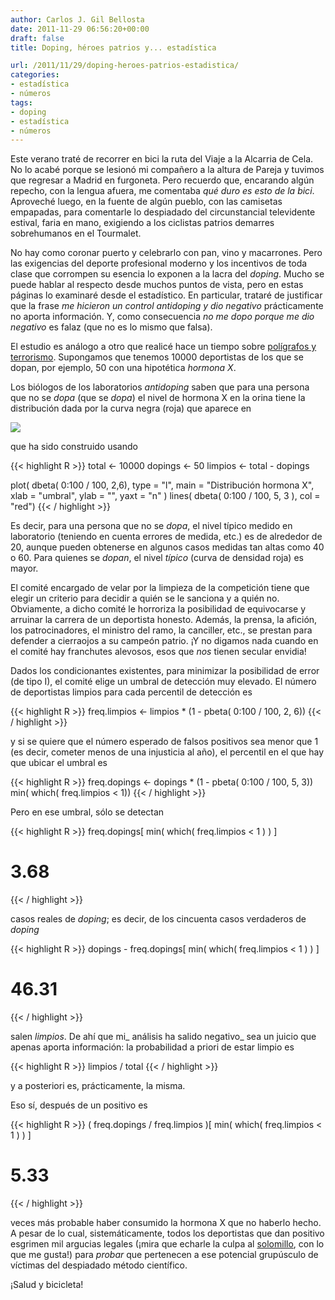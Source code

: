 ```yaml
---
author: Carlos J. Gil Bellosta
date: 2011-11-29 06:56:20+00:00
draft: false
title: Doping, héroes patrios y... estadística

url: /2011/11/29/doping-heroes-patrios-estadistica/
categories:
- estadística
- números
tags:
- doping
- estadística
- números
---
```


Este verano traté de recorrer en bici la ruta del Viaje a la Alcarria de Cela. No lo acabé porque se lesionó mi compañero a la altura de Pareja y tuvimos que regresar a Madrid en furgoneta. Pero recuerdo que, encarando algún repecho, con la lengua afuera, me comentaba _qué duro es esto de la bici_. Aproveché luego, en la fuente de algún pueblo, con las camisetas empapadas, para comentarle lo despiadado del circunstancial televidente estival, faria en mano, exigiendo a los ciclistas patrios demarres sobrehumanos en el Tourmalet.

No hay como coronar puerto y celebrarlo con pan, vino y macarrones. Pero las exigencias del deporte profesional moderno y los incentivos de toda clase que corrompen su esencia lo exponen a la lacra del _doping_. Mucho se puede hablar al respecto desde muchos puntos de vista, pero en estas páginas lo examinaré desde el estadístico. En particular, trataré de justificar que la frase _me hicieron un control antidoping y dio negativo_ prácticamente no aporta información. Y, como consecuencia _no me dopo porque me dio negativo_ es falaz (que no es lo mismo que falsa).

El estudio es análogo a otro que realicé hace un tiempo sobre [polígrafos y terrorismo](http://www.datanalytics.com/2011/09/16/otra-sobre-poligrafos-terrorismo-y-periodistas-anumericos/ ). Supongamos que tenemos 10000 deportistas de los que se dopan, por ejemplo, 50 con una hipotética _hormona X_.

Los biólogos de los laboratorios _antidoping_ saben que para una persona que no se _dopa_ (que se _dopa_) el nivel de hormona X en la orina tiene la distribución dada por la curva negra (roja) que aparece en

[![](/wp-uploads/2011/11/hormona_x.png#center)
](/wp-uploads/2011/11/hormona_x.png#center)

que ha sido construido usando


{{< highlight R >}}
total <- 10000
dopings <- 50
limpios <- total - dopings

plot( dbeta( 0:100 / 100, 2,6), type = "l", main = "Distribución hormona X",
        xlab = "umbral", ylab = "", yaxt = "n"  )
lines( dbeta( 0:100 / 100, 5, 3 ), col = "red")
{{< / highlight >}}


Es decir, para una persona que no se _dopa_, el nivel típico medido en laboratorio (teniendo en cuenta errores de medida, etc.) es de alrededor de 20, aunque pueden obtenerse en algunos casos medidas tan altas como 40 o 60. Para quienes se _dopan_, el nivel _típico_ (curva de densidad roja) es mayor.

El comité encargado de velar por la limpieza de la competición tiene que elegir un criterio para decidir a quién se le sanciona y a quién no. Obviamente, a dicho comité le horroriza la posibilidad de equivocarse y arruinar la carrera de un deportista honesto. Además, la prensa, la afición, los patrocinadores, el ministro del ramo, la canciller, etc., se prestan para defender a cierraojos a su campeón patrio. ¡Y no digamos nada cuando en el comité hay franchutes alevosos, esos que _nos_ tienen secular envidia!

Dados los condicionantes existentes, para minimizar la posibilidad de error (de tipo I), el comité elige un umbral de detección muy elevado. El número de deportistas limpios para cada percentil de detección es


{{< highlight R >}}
freq.limpios <- limpios * (1 - pbeta( 0:100 / 100, 2, 6))
{{< / highlight >}}


y si se quiere que el número esperado de falsos positivos sea menor que 1 (es decir, cometer menos de una injusticia al año), el percentil en el que hay que ubicar el umbral es


{{< highlight R >}}
freq.dopings <- dopings * (1 - pbeta( 0:100 / 100, 5, 3))
min( which( freq.limpios < 1))
{{< / highlight >}}


Pero en ese umbral, sólo se detectan


{{< highlight R >}}
freq.dopings[ min( which( freq.limpios < 1 ) ) ]
# 3.68
{{< / highlight >}}


casos reales de _doping_; es decir, de los cincuenta casos verdaderos de _doping_


{{< highlight R >}}
dopings - freq.dopings[ min( which( freq.limpios < 1 ) ) ]
# 46.31
{{< / highlight >}}


salen _limpios_. De ahí que mi_ análisis ha salido negativo_ sea un juicio que apenas aporta información: la probabilidad a priori de estar limpio es


{{< highlight R >}}
limpios / total
{{< / highlight >}}


y a posteriori es, prácticamente, la misma.

Eso sí, después de un positivo es


{{< highlight R >}}
( freq.dopings / freq.limpios )[ min( which( freq.limpios < 1 ) ) ]
# 5.33
{{< / highlight >}}


veces más probable haber consumido la hormona X que no haberlo hecho. A pesar de lo cual, sistemáticamente, todos los deportistas que dan positivo esgrimen mil argucias legales (¡mira que echarle la culpa al [solomillo](http://www.elpais.com/articulo/deportes/pista/solomillo/Irun/elpepudep/20100930elpepudep_22/Tes), con lo que me gusta!) para _probar_ que pertenecen a ese potencial grupúsculo de víctimas del despiadado método científico.

¡Salud y bicicleta!

